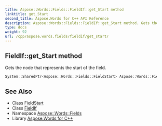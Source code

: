 ```yaml
---
title: Aspose::Words::Fields::FieldIf::get_Start method
linktitle: get_Start
second_title: Aspose.Words for C++ API Reference
description: Aspose::Words::Fields::FieldIf::get_Start method. Gets the node that represents the start of the field in C++.
type: docs
weight: 92
url: /cpp/aspose.words.fields/fieldif/get_start/
---
```

## FieldIf::get_Start method


Gets the node that represents the start of the field.

```cpp
System::SharedPtr<Aspose::Words::Fields::FieldStart> Aspose::Words::Fields::FieldIf::get_Start() override
```

## See Also

* Class [FieldStart](../../fieldstart/)
* Class [FieldIf](../)
* Namespace [Aspose::Words::Fields](../../)
* Library [Aspose.Words for C++](../../../)
